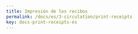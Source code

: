 ```yaml
---
title: Impresión de los recibos
permalink: /docs/es/3-circulation/print-receipts
key: docs-print-receipts-es
---
```

